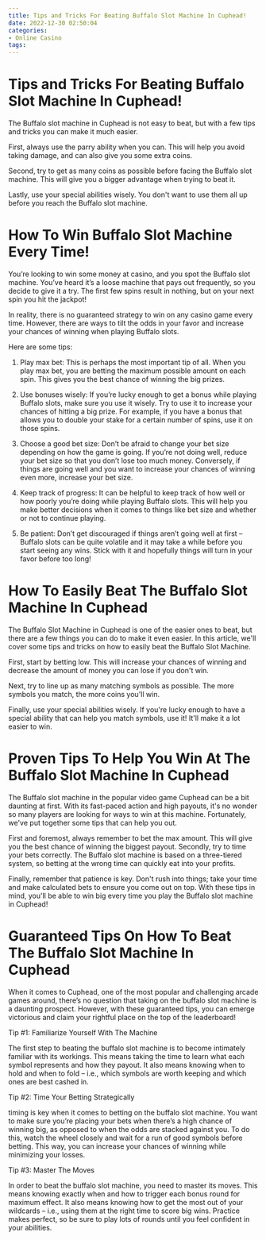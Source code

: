 ```yaml
---
title: Tips and Tricks For Beating Buffalo Slot Machine In Cuphead!
date: 2022-12-30 02:50:04
categories:
- Online Casino
tags:
---
```



#  Tips and Tricks For Beating Buffalo Slot Machine In Cuphead!

The Buffalo slot machine in Cuphead is not easy to beat, but with a few tips and tricks you can make it much easier.

First, always use the parry ability when you can. This will help you avoid taking damage, and can also give you some extra coins.

Second, try to get as many coins as possible before facing the Buffalo slot machine. This will give you a bigger advantage when trying to beat it.

Lastly, use your special abilities wisely. You don't want to use them all up before you reach the Buffalo slot machine.

#  How To Win Buffalo Slot Machine Every Time!

You’re looking to win some money at casino, and you spot the Buffalo slot machine. You’ve heard it’s a loose machine that pays out frequently, so you decide to give it a try. The first few spins result in nothing, but on your next spin you hit the jackpot!

In reality, there is no guaranteed strategy to win on any casino game every time. However, there are ways to tilt the odds in your favor and increase your chances of winning when playing Buffalo slots.

Here are some tips:

1) Play max bet: This is perhaps the most important tip of all. When you play max bet, you are betting the maximum possible amount on each spin. This gives you the best chance of winning the big prizes.

2) Use bonuses wisely: If you’re lucky enough to get a bonus while playing Buffalo slots, make sure you use it wisely. Try to use it to increase your chances of hitting a big prize. For example, if you have a bonus that allows you to double your stake for a certain number of spins, use it on those spins.

3) Choose a good bet size: Don’t be afraid to change your bet size depending on how the game is going. If you’re not doing well, reduce your bet size so that you don’t lose too much money. Conversely, if things are going well and you want to increase your chances of winning even more, increase your bet size.

4) Keep track of progress: It can be helpful to keep track of how well or how poorly you’re doing while playing Buffalo slots. This will help you make better decisions when it comes to things like bet size and whether or not to continue playing.

5) Be patient: Don’t get discouraged if things aren’t going well at first – Buffalo slots can be quite volatile and it may take a while before you start seeing any wins. Stick with it and hopefully things will turn in your favor before too long!

#  How To Easily Beat The Buffalo Slot Machine In Cuphead

The Buffalo Slot Machine in Cuphead is one of the easier ones to beat, but there are a few things you can do to make it even easier. In this article, we'll cover some tips and tricks on how to easily beat the Buffalo Slot Machine.

First, start by betting low. This will increase your chances of winning and decrease the amount of money you can lose if you don't win.

Next, try to line up as many matching symbols as possible. The more symbols you match, the more coins you'll win.

Finally, use your special abilities wisely. If you're lucky enough to have a special ability that can help you match symbols, use it! It'll make it a lot easier to win.

#  Proven Tips To Help You Win At The Buffalo Slot Machine In Cuphead

The Buffalo slot machine in the popular video game Cuphead can be a bit daunting at first. With its fast-paced action and high payouts, it's no wonder so many players are looking for ways to win at this machine. Fortunately, we've put together some tips that can help you out.

First and foremost, always remember to bet the max amount. This will give you the best chance of winning the biggest payout. Secondly, try to time your bets correctly. The Buffalo slot machine is based on a three-tiered system, so betting at the wrong time can quickly eat into your profits.

Finally, remember that patience is key. Don't rush into things; take your time and make calculated bets to ensure you come out on top. With these tips in mind, you'll be able to win big every time you play the Buffalo slot machine in Cuphead!

#  Guaranteed Tips On How To Beat The Buffalo Slot Machine In Cuphead

When it comes to Cuphead, one of the most popular and challenging arcade games around, there’s no question that taking on the buffalo slot machine is a daunting prospect. However, with these guaranteed tips, you can emerge victorious and claim your rightful place on the top of the leaderboard!

Tip #1: Familiarize Yourself With The Machine

The first step to beating the buffalo slot machine is to become intimately familiar with its workings. This means taking the time to learn what each symbol represents and how they payout. It also means knowing when to hold and when to fold – i.e., which symbols are worth keeping and which ones are best cashed in.

Tip #2: Time Your Betting Strategically

 timing is key when it comes to betting on the buffalo slot machine. You want to make sure you’re placing your bets when there’s a high chance of winning big, as opposed to when the odds are stacked against you. To do this, watch the wheel closely and wait for a run of good symbols before betting. This way, you can increase your chances of winning while minimizing your losses.

Tip #3: Master The Moves

In order to beat the buffalo slot machine, you need to master its moves. This means knowing exactly when and how to trigger each bonus round for maximum effect. It also means knowing how to get the most out of your wildcards – i.e., using them at the right time to score big wins. Practice makes perfect, so be sure to play lots of rounds until you feel confident in your abilities.